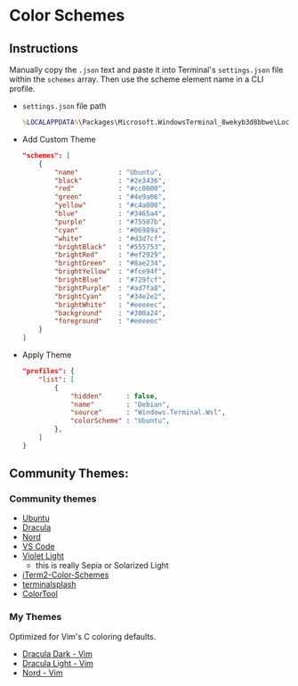 # Color Schemes

## Instructions

Manually copy the ```.json``` text and paste it into Terminal's ```settings.json``` file within the ```schemes``` array. Then use the scheme element name in a CLI profile.

* ```settings.json``` file path

    ```bat
    %LOCALAPPDATA%\Packages\Microsoft.WindowsTerminal_8wekyb3d8bbwe\LocalState\settings.json
    ```

* Add Custom Theme

    ```json
    "schemes": [
        {
            "name"          : "Ubuntu",
            "black"         : "#2e3436",
            "red"           : "#cc0000",
            "green"         : "#4e9a06",
            "yellow"        : "#c4a000",
            "blue"          : "#3465a4",
            "purple"        : "#75507b",
            "cyan"          : "#06989a",
            "white"         : "#d3d7cf",
            "brightBlack"   : "#555753",
            "brightRed"     : "#ef2929",
            "brightGreen"   : "#8ae234",
            "brightYellow"  : "#fce94f",
            "brightBlue"    : "#729fcf",
            "brightPurple"  : "#ad7fa8",
            "brightCyan"    : "#34e2e2",
            "brightWhite"   : "#eeeeec",
            "background"    : "#300a24",
            "foreground"    : "#eeeeec"
        }
    ]
    ```

* Apply Theme

    ```json
    "profiles": {
        "list": [
            {
                "hidden"      : false,
                "name"        : "Debian",
                "source"      : "Windows.Terminal.Wsl",
                "colorScheme" : "Ubuntu",
            },
        ]
    }  
    ```

## Community Themes:

### Community themes

* [Ubuntu]( https://github.com/mbadolato/iTerm2-Color-Schemes/blob/master/terminal/Ubuntu.terminal )
* [Dracula]( https://draculatheme.com/windows-terminal )
* [Nord]( https://compiledexperience.com/blog/posts/windows-terminal-nord )
* [VS Code]( https://github.com/adstep/vscode-windows-terminal-theme )
* [Violet Light]( https://github.com/mbadolato/iTerm2-Color-Schemes/blob/master/windowsterminal/Violet%20Light.json )
    * this is really Sepia or Solarized Light
* [iTerm2-Color-Schemes]( https://github.com/mbadolato/iTerm2-Color-Schemes/tree/master/windowsterminal )
* [terminalsplash]( https://terminalsplash.com/ )
* [ColorTool]( https://github.com/microsoft/terminal/releases/tag/1904.29002 )

### My Themes

Optimized for Vim's C coloring defaults.

* [Dracula Dark - Vim]()
* [Dracula Light - Vim]()
* [Nord - Vim]()